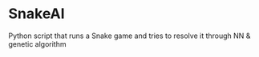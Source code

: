# SnakeAI
Python script that runs a Snake game and tries to resolve it through NN &amp; genetic algorithm
